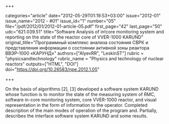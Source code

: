 +++

categories="article"
date="2012-05-29T01:19:53+03:00"
issue="2012-01"
issue_name="2012 - #01"
issue_id="1"
number="05"
file="/pdf/2012/01/2012-01-article-05.pdf"
first_page="42"
last_page="50"
udc="621.039.51"
title="Software Analysis of in!core monitoring system and reporting on the state of the reactor core of VVER-1000 KARUND"
original_title="Программный комплекс анализа состояния СВРК и представления информации о состоянии активной зоны реактора ВВЭР-1000 «КАРУНД»"
authors=["AlyevRR", "LeskinST"]
rubric = "physicsandtechnology"
rubric_name = "Physics and technology of nuclear reactors"
outputs=["HTML", "DOI"]
doi="https://doi.org/10.26583/npe.2012.1.05"

+++

On the basis of algorithms [2], [3] developed a software system KARUND whose function is to monitor the state of the measuring system of RMC, software in-core monitoring system, core VVER-1000 reactor, and visual representation in the form of information to the operator. Completed description of the main modes of operation of the program and. Partially, describes the interface software system KARUND and some results.